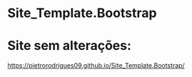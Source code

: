 # Site_Template.Bootstrap
# Site sem alterações:
https://pietrorodrigues09.github.io/Site_Template.Bootstrap/
